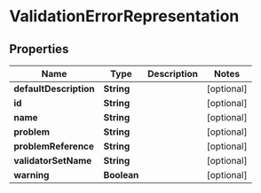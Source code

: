 
# ValidationErrorRepresentation

## Properties
Name | Type | Description | Notes
------------ | ------------- | ------------- | -------------
**defaultDescription** | **String** |  |  [optional]
**id** | **String** |  |  [optional]
**name** | **String** |  |  [optional]
**problem** | **String** |  |  [optional]
**problemReference** | **String** |  |  [optional]
**validatorSetName** | **String** |  |  [optional]
**warning** | **Boolean** |  |  [optional]



